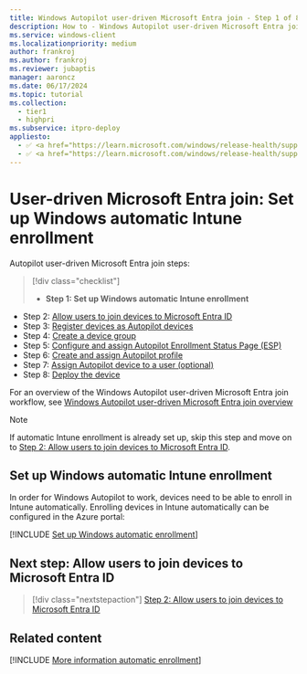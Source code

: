 ```yaml
---
title: Windows Autopilot user-driven Microsoft Entra join - Step 1 of 8 - Set up Windows automatic Intune enrollment
description: How to - Windows Autopilot user-driven Microsoft Entra join - Step 1 of 8 - Set up Windows automatic Intune enrollment.
ms.service: windows-client
ms.localizationpriority: medium
author: frankroj
ms.author: frankroj
ms.reviewer: jubaptis
manager: aaroncz
ms.date: 06/17/2024
ms.topic: tutorial
ms.collection:
  - tier1
  - highpri
ms.subservice: itpro-deploy
appliesto:
  - ✅ <a href="https://learn.microsoft.com/windows/release-health/supported-versions-windows-client" target="_blank">Windows 11</a>
  - ✅ <a href="https://learn.microsoft.com/windows/release-health/supported-versions-windows-client" target="_blank">Windows 10</a>
---
```


# User-driven Microsoft Entra join: Set up Windows automatic Intune enrollment

Autopilot user-driven Microsoft Entra join steps:
> [!div class="checklist"]
>
> - **Step 1: Set up Windows automatic Intune enrollment**

- Step 2: [Allow users to join devices to Microsoft Entra ID](azure-ad-join-allow-users-to-join.md)
- Step 3: [Register devices as Autopilot devices](azure-ad-join-register-device.md)
- Step 4: [Create a device group](azure-ad-join-device-group.md)
- Step 5: [Configure and assign Autopilot Enrollment Status Page (ESP)](azure-ad-join-esp.md)
- Step 6: [Create and assign Autopilot profile](azure-ad-join-autopilot-profile.md)
- Step 7: [Assign Autopilot device to a user (optional)](azure-ad-join-assign-device-to-user.md)
- Step 8: [Deploy the device](azure-ad-join-deploy-device.md)

For an overview of the Windows Autopilot user-driven Microsoft Entra join workflow, see [Windows Autopilot user-driven Microsoft Entra join overview](azure-ad-join-workflow.md#workflow)

> [!NOTE]
>
> If automatic Intune enrollment is already set up, skip this step and move on to [Step 2: Allow users to join devices to Microsoft Entra ID](azure-ad-join-allow-users-to-join.md).

## Set up Windows automatic Intune enrollment

In order for Windows Autopilot to work, devices need to be able to enroll in Intune automatically. Enrolling devices in Intune automatically can be configured in the Azure portal:

[!INCLUDE [Set up Windows automatic enrollment](../../includes/automatic-intune-enrollment.md)]

## Next step: Allow users to join devices to Microsoft Entra ID

> [!div class="nextstepaction"]
> [Step 2: Allow users to join devices to Microsoft Entra ID](azure-ad-join-allow-users-to-join.md)

## Related content

[!INCLUDE [More information automatic enrollment](../../includes/more-info-automatic-enrollment.md)]
